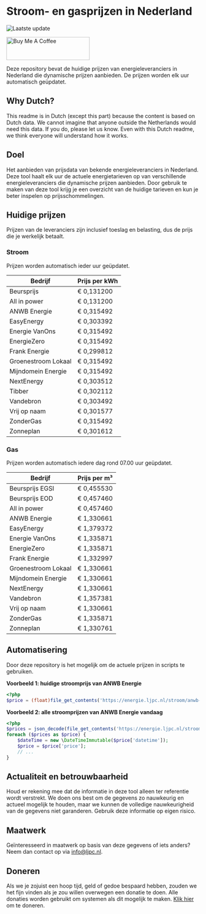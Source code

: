 # Stroom- en gasprijzen in Nederland

![Laatste update](https://img.shields.io/badge/laatste%20update-2025--01--17%2014%3A00%20CET-brightgreen)

<a href="https://www.buymeacoffee.com/Lars-" target="_blank"><img src="https://cdn.buymeacoffee.com/buttons/v2/default-orange.png" alt="Buy Me A Coffee" height="60" style="height: 60px !important;width: 217px !important;" ></a>

Deze repository bevat de huidige prijzen van energieleveranciers in Nederland die dynamische prijzen aanbieden. De prijzen worden elk uur automatisch geüpdatet.

## Why Dutch?

This readme is in Dutch (except this part) because the content is based on Dutch data. We cannot imagine that anyone outside the Netherlands would need this data. If you do, please let us know. Even with this Dutch readme, we think
everyone will understand how it works.

## Doel

Het aanbieden van prijsdata van bekende energieleveranciers in Nederland. Deze tool haalt elk uur de actuele energietarieven op van verschillende energieleveranciers die dynamische prijzen aanbieden. Door gebruik te maken van deze tool
krijg je een overzicht van de huidige tarieven en kun je beter inspelen op prijsschommelingen.

## Huidige prijzen

Prijzen van de leveranciers zijn inclusief toeslag en belasting, dus de prijs die je werkelijk betaalt.

### Stroom

Prijzen worden automatisch ieder uur geüpdatet.

 Bedrijf | Prijs per kWh 
---------|---------------
Beursprijs | € 0,131200
All in power | € 0,131200
ANWB Energie | € 0,315492
EasyEnergy | € 0,303392
Energie VanOns | € 0,315492
EnergieZero | € 0,315492
Frank Energie | € 0,299812
Groenestroom Lokaal | € 0,315492
Mijndomein Energie | € 0,315492
NextEnergy | € 0,303512
Tibber | € 0,302112
Vandebron | € 0,303492
Vrij op naam | € 0,301577
ZonderGas | € 0,315492
Zonneplan | € 0,301612


### Gas

Prijzen worden automatisch iedere dag rond 07.00 uur geüpdatet.

 Bedrijf | Prijs per m³ 
---------|--------------
Beursprijs EGSI | € 0,455530
Beursprijs EOD | € 0,457460
All in power | € 0,457460
ANWB Energie | € 1,330661
EasyEnergy | € 1,379372
Energie VanOns | € 1,335871
EnergieZero | € 1,335871
Frank Energie | € 1,332997
Groenestroom Lokaal | € 1,330661
Mijndomein Energie | € 1,330661
NextEnergy | € 1,330661
Vandebron | € 1,357381
Vrij op naam | € 1,330661
ZonderGas | € 1,335871
Zonneplan | € 1,330761


## Automatisering

Door deze repository is het mogelijk om de actuele prijzen in scripts te gebruiken.

**Voorbeeld 1: huidige stroomprijs van ANWB Energie**

```php
<?php
$price = (float)file_get_contents('https://energie.ljpc.nl/stroom/anwb-energie-nu.txt');

```

**Voorbeeld 2: alle stroomprijzen van ANWB Energie vandaag**

```php
<?php
$prices = json_decode(file_get_contents('https://energie.ljpc.nl/stroom/all-in-power-vandaag.json'),true);
foreach ($prices as $price) {
    $dateTime = new \DateTimeImmutable($price['datetime']);
    $price = $price['price'];
    // ...
}
```

## Actualiteit en betrouwbaarheid

Houd er rekening mee dat de informatie in deze tool alleen ter referentie wordt verstrekt. We doen ons best om de gegevens zo nauwkeurig en actueel mogelijk te houden, maar we kunnen de volledige nauwkeurigheid van de gegevens niet
garanderen. Gebruik deze informatie op eigen risico.

## Maatwerk

Geïnteresseerd in maatwerk op basis van deze gegevens of iets anders? Neem dan contact op
via [info@ljpc.nl](mailto:info@ljpc.nl?subject=Energie%20prijzen).

## Doneren

Als we je zojuist een hoop tijd, geld of gedoe bespaard hebben, zouden we het fijn vinden als je zou willen overwegen een
donatie te doen. Alle donaties worden gebruikt om systemen als dit mogelijk te
maken. [Klik hier](https://www.buymeacoffee.com/Lars-) om te doneren.
